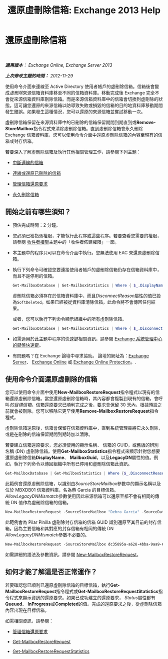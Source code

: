 ﻿---
title: '還原虛刪除信箱: Exchange 2013 Help'
TOCTitle: 還原虛刪除信箱
ms:assetid: 4f3f5ce4-9d12-4ed8-9f70-d8a6aa8a1b2e
ms:mtpsurl: https://technet.microsoft.com/zh-tw/library/JJ863435(v=EXCHG.150)
ms:contentKeyID: 50553981
ms.date: 05/21/2018
mtps_version: v=EXCHG.150
ms.translationtype: MT
---

# 還原虛刪除信箱

 

_**適用版本：** Exchange Online, Exchange Server 2013_

_**上次修改主題的時間：** 2012-11-29_

使用命令介面來連線至 Active Directory 使用者帳戶的虛刪除信箱。信箱後會變成*虛刪除*來源信箱資料庫移至不同的信箱資料庫。移動完成後 Exchange 完全不會從來源信箱資料庫刪除信箱。而是來源信箱資料庫中的信箱會切換到虛刪除的狀態。這可讓您還原的來源信箱以防導致失敗或損毀的信箱的目的地資料庫移動期間發生錯誤。如果發生這種情況，您可以還原的來源信箱並嘗試移動一次。

虛刪除信箱保留在來源資料庫中的已刪除的信箱保留期間到期直到或**Remove-StoreMailbox**指令程式來清除虛刪除信箱。直到虛刪除信箱會永久刪除 Exchange 信箱資料庫，您可以使用命令介面中還原虛刪除信箱的內容至現有的信箱或封存信箱。

若要深入了解虛刪除信箱及執行其他相關管理工作，請參閱下列主題：

  - [中斷連線的信箱](disconnected-mailboxes-exchange-2013-help.md)

  - [連線或還原已刪除的信箱](connect-or-restore-a-deleted-mailbox-exchange-2013-help.md)

  - [管理信箱還原要求](manage-mailbox-restore-requests-exchange-2013-help.md)

  - [永久刪除信箱](permanently-delete-a-mailbox-exchange-2013-help.md)

## 開始之前有哪些須知？

  - 預估完成時間：2 分鐘。

  - 您必須已獲指派權限，才能執行此程序或這些程序。若要查看您需要的權限，請參閱 [收件者權限](recipients-permissions-exchange-2013-help.md)主題中的「收件者佈建權限」一節。

  - 本主題中的程序只可以在命令介面中執行。您無法使用 EAC 來還原虛刪除信箱。

  - 執行下列命令可確認您要連接使用者帳戶的虛刪除信箱仍存在信箱資料庫中，而且不是停用的信箱。
    
    ```powershell
    Get-MailboxDatabase | Get-MailboxStatistics | Where { $_.DisplayName -eq "<display name>" } | fl DisplayName,DisconnectReason,DisconnectDate
    ```

    虛刪除信箱必須存在於信箱資料庫中，而且*DisconnectReason*屬性的值已設為`SoftDeleted`。如果已經被從資料庫清除信箱，此命令將不會傳回任何結果。
    
    或者，您可以執行下列命令顯示組織中的所有虛刪除信箱。
    
    ```powershell
    Get-MailboxDatabase | Get-MailboxStatistics | Where { $_.DisconnectReason -eq "SoftDeleted" } | fl DisplayName,DisconnectReason,DisconnectDate
    ```

  - 如需適用於此主題中程序的快速鍵相關資訊，請參閱 [Exchange 系統管理中心的鍵盤快速鍵](keyboard-shortcuts-in-the-exchange-admin-center-exchange-online-protection-help.md)。

  - 有問題嗎？在 Exchange 論壇中尋求協助。 論壇的網址為：[Exchange Server](https://go.microsoft.com/fwlink/p/?linkid=60612)、 [Exchange Online](https://go.microsoft.com/fwlink/p/?linkid=267542) 或 [Exchange Online Protection](https://go.microsoft.com/fwlink/p/?linkid=285351)。.

## 使用命令介面還原虛刪除的信箱

您可以使用命令介面中使用**New-MailboxRestoreRequest**指令程式以現有的信箱還原虛刪除信箱。當您還原虛刪除信箱時，其內容都會複製到現有的信箱，會呼叫*的目標信箱*。信箱還原要求已順利完成之後，要求會保留 30 天內，根據預設之前就會被刪除。您可以移除它更早使用**Remove-MailboxRestoreRequest**指令程式。

虛刪除信箱還原後，信箱會保留在信箱資料庫中，直到系統管理員將它永久刪除，或是在刪除的信箱保留期間到期時加以清除。

若要建立信箱還原要求，您必須使用的顯示名稱、 信箱的 GUID，或舊版的辨別名稱 (DN) 虛刪除信箱。使用**Get-MailboxStatistics**指令程式來顯示針對您想要還原虛刪除信箱**DisplayName**、 **MailboxGuid**，以及**LegacyDN**屬性的值。例如，執行下列命令以傳回組織中所有已停用和虛刪除信箱此資訊。

```powershell
Get-MailboxDatabase | Get-MailboxStatistics | Where {$_.DisconnectReason -eq "SoftDeleted"} | fl DisplayName,MailboxGuid,LegacyDN,Database
```

此範例會還原虛刪除信箱，以識別由*SourceStoreMailbox*參數中的顯示名稱以及位於 MBXDB01 信箱資料庫，名為蔡 Garcia 的目標信箱。*AllowLegacyDNMismatch*參數使用因此來源信箱可以還原至都不會有相同的傳統 DN 值作為虛刪除信箱的信箱。

```powershell
New-MailboxRestoreRequest -SourceStoreMailbox "Debra Garcia" -SourceDatabase MBXDB01 -TargetMailbox "Debra Garcia" -AllowLegacyDNMismatch
```

此範例會為 Pilar Pinilla 虛刪除封存信箱的信箱 GUID 識別還原至其目前的封存信箱。因為主要信箱和其對應的封存信箱有相同的傳統 DN *AllowLegacyDNMismatch*參數不必要的。

```powershell
New-MailboxRestoreRequest -SourceStoreMailbox dc35895a-a628-4bba-9aa9-650f5cdb9ae7 -SourceDatabase MBXDB02 -TargetMailbox pilarp@contoso.com -TargetIsArchive
```

如需詳細的語法及參數資訊，請參閱 [New-MailboxRestoreRequest](https://technet.microsoft.com/zh-tw/library/ff829875\(v=exchg.150\))。

## 如何才能了解這是否正常運作？

若要確認您已順利已還原虛刪除信箱的目標信箱，執行**Get-MailboxRestoreRequest**指令程式或**Get-MailboxRestoreRequestStatistics**指令程式來顯示資訊的還原要求。如果已成功建立的還原要求， *Status*屬性都有**Queued**、 **InProgress**或**Completed**的值。完成的還原要求之後，從虛刪除信箱內容出現在目標信箱。

如需相關資訊，請參閱：

  - [管理信箱還原要求](manage-mailbox-restore-requests-exchange-2013-help.md)

  - [Get-MailboxRestoreRequest](https://technet.microsoft.com/zh-tw/library/ff829907\(v=exchg.150\))

  - [Get-MailboxRestoreRequestStatistics](https://technet.microsoft.com/zh-tw/library/ff829912\(v=exchg.150\))

